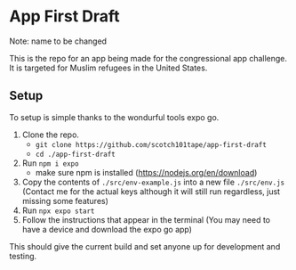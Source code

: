 # App First Draft
Note: name to be changed

This is the repo for an app being made for the congressional app challenge.
It is targeted for Muslim refugees in the United States.

## Setup

To setup is simple thanks to the wondurful tools expo go.
1. Clone the repo.
   - `git clone https://github.com/scotch101tape/app-first-draft`
   - `cd ./app-first-draft`
3. Run `npm i expo`
   - make sure npm is installed (https://nodejs.org/en/download)
5. Copy the contents of `./src/env-example.js` into a new file `./src/env.js` (Contact me for the actual keys although it will still run regardless, just missing some features)
6. Run `npx expo start`
7. Follow the instructions that appear in the terminal (You may need to have a device and download the expo go app)

This should give the current build and set anyone up for development and testing.
